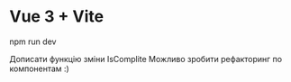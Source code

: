 # Vue 3 + Vite

npm run dev

Дописати функцію зміни IsComplite
Можливо зробити рефакторинг по компонентам :)
